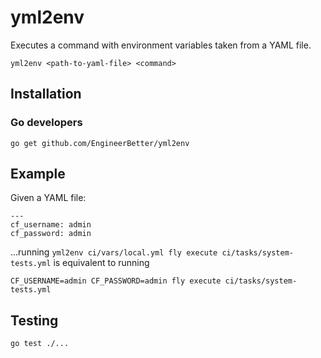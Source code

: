 # yml2env

Executes a command with environment variables taken from a YAML file.

```
yml2env <path-to-yaml-file> <command> 
```

## Installation

### Go developers

```
go get github.com/EngineerBetter/yml2env
```

## Example

Given a YAML file:

```
---
cf_username: admin
cf_password: admin
```

...running `yml2env ci/vars/local.yml fly execute ci/tasks/system-tests.yml` is equivalent to running

```
CF_USERNAME=admin CF_PASSWORD=admin fly execute ci/tasks/system-tests.yml
```

## Testing

```
go test ./...
```